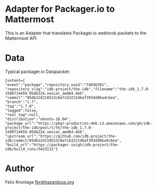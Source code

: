 # Adapter for Packager.io to Mattermost

This is an Adapter that translates Packager.io webhook packets to the
Mattermost API.

# Data

Typical packager.io Datapacket:

```
Content={
"event":"package","repository_uuid":"74036391",
"repository_slug":"idb-project/the-idb","filename":"the-idb_1.7.0-1500714459.05db224.xenial_amd64.deb",
"commit":"05db224210523c8a7cb3221dbaf393dd8ba4cbea",
"branch":"1.7",
"tag":"1.7.0",
"tagged":false,
"real_tag":null,
"distribution":"ubuntu-16.04",
"package_url":"https://pkgr-production-deb.s3.amazonaws.com/gh/idb-project/the-idb/pool/t/th/the-idb_1.7.0-1500714459.05db224.xenial_amd64.deb",
"upstream_url":"https://github.com/idb-project/the-idb/commit/05db224210523c8a7cb3221dbaf393dd8ba4cbea",
"build_url":"https://packager.io/gh/idb-project/the-idb/build_runs/5423112"}
```

# Author

Felix Kronlage <fkr@hazardous.org>

